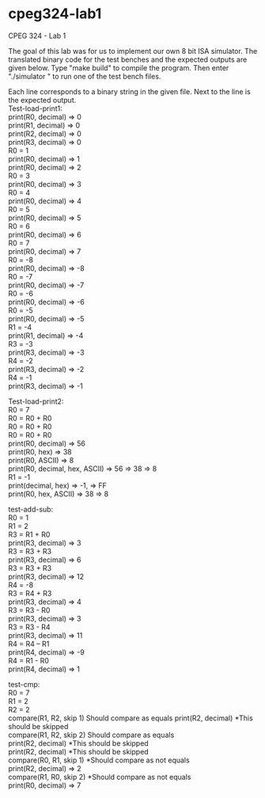 # cpeg324-lab1
CPEG 324 - Lab 1

The goal of this lab was for us to implement our own 8 bit ISA simulator. The translated binary code for the test benches and the expected outputs are given below.
Type "make build" to compile the program. Then enter "./simulator <FILENAME>" to run one of the test bench files.

Each line corresponds to a binary string in the given file. Next to the line is the expected output.  
Test-load-print1:  
print(R0, decimal) => 0  
print(R1, decimal) => 0  
print(R2, decimal) => 0  
print(R3, decimal) => 0  
R0 = 1  
print(R0, decimal) => 1  
print(R0, decimal) => 2  
R0 = 3  
print(R0, decimal) => 3  
R0 = 4  
print(R0, decimal) => 4  
R0 = 5  
print(R0, decimal) => 5  
R0 = 6  
print(R0, decimal) => 6  
R0 = 7  
print(R0, decimal) => 7  
R0 = -8  
print(R0, decimal) => -8  
R0 = -7  
print(R0, decimal) => -7  
R0 = -6  
print(R0, decimal) => -6  
R0 = -5  
print(R0, decimal) => -5  
R1 = -4  
print(R1, decimal) => -4  
R3 = -3  
print(R3, decimal) => -3  
R4 = -2  
print(R3, decimal) => -2  
R4 = -1  
print(R3, decimal) => -1  

Test-load-print2:  
R0 = 7  
R0 = R0 + R0  
R0 = R0 + R0  
R0 = R0 + R0  
print(R0, decimal) => 56  
print(R0, hex) => 38  
print(R0, ASCII) => 8  
print(R0, decimal, hex, ASCII) => 56 => 38 => 8  
R1 = -1  
print(decimal, hex) => -1, => FF  
print(R0, hex, ASCII) => 38 => 8  

test-add-sub:  
R0 = 1  
R1 = 2  
R3 = R1 + R0  
print(R3, decimal) => 3  
R3 = R3 + R3  
print(R3, decimal) => 6  
R3 = R3 + R3  
print(R3, decimal) => 12  
R4 = -8  
R3 = R4 + R3  
print(R3, decimal) => 4  
R3 = R3 - R0  
print(R3, decimal) => 3  
R3 = R3 - R4  
print(R3, decimal) => 11  
R4 = R4 – R1  
print(R4, decimal) => -9  
R4 = R1 - R0  
print(R4, decimal) => 1  

test-cmp:  
R0 = 7  
R1 = 2  
R2 = 2  
compare(R1, R2, skip 1) Should compare as equals 
print(R2, decimal) *This should be skipped  
compare(R1, R2, skip 2) Should compare as equals  
print(R2, decimal) *This should be skipped  
print(R2, decimal) *This should be skipped  
compare(R0, R1, skip 1) *Should compare as not equals  
print(R2, decimal) => 2  
compare(R1, R0, skip 2) *Should compare as not equals  
print(R0, decimal) => 7  
